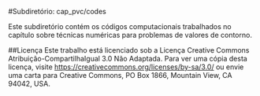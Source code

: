 #Subdiretório: cap_pvc/codes

Este subdiretório contém os códigos computacionais trabalhados no capítulo sobre técnicas numéricas para problemas de valores de contorno.

##Licença
Este trabalho está licenciado sob a Licença Creative Commons Atribuição-CompartilhaIgual 3.0 Não Adaptada. Para ver uma cópia desta licença, visite https://creativecommons.org/licenses/by-sa/3.0/ ou envie uma carta para Creative Commons, PO Box 1866, Mountain View, CA 94042, USA.

